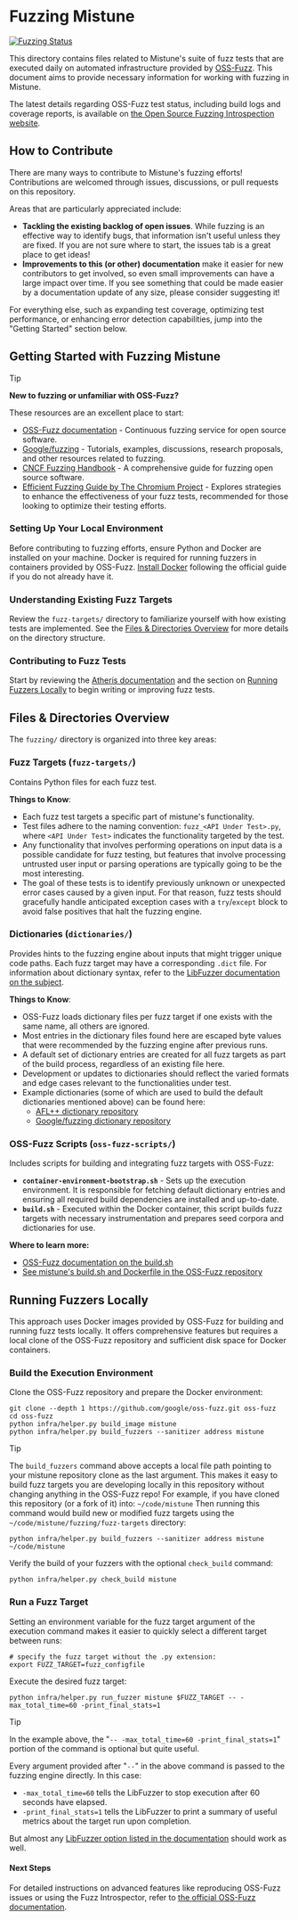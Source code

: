 # Fuzzing Mistune

[![Fuzzing Status](https://oss-fuzz-build-logs.storage.googleapis.com/badges/mistune.svg)][oss-fuzz-issue-tracker]

This directory contains files related to Mistune's suite of fuzz tests that are executed daily on automated
infrastructure provided by [OSS-Fuzz][oss-fuzz-repo]. This document aims to provide necessary information for working
with fuzzing in Mistune.

The latest details regarding OSS-Fuzz test status, including build logs and coverage reports, is available
on [the Open Source Fuzzing Introspection website](https://introspector.oss-fuzz.com/project-profile?project=mistune).

## How to Contribute

There are many ways to contribute to Mistune's fuzzing efforts! Contributions are welcomed through issues,
discussions, or pull requests on this repository.

Areas that are particularly appreciated include:

- **Tackling the existing backlog of open issues**. While fuzzing is an effective way to identify bugs, that information
  isn't useful unless they are fixed. If you are not sure where to start, the issues tab is a great place to get ideas!
- **Improvements to this (or other) documentation** make it easier for new contributors to get involved, so even small
  improvements can have a large impact over time. If you see something that could be made easier by a documentation
  update of any size, please consider suggesting it!

For everything else, such as expanding test coverage, optimizing test performance, or enhancing error detection
capabilities, jump into the "Getting Started" section below.

## Getting Started with Fuzzing Mistune

> [!TIP]
> **New to fuzzing or unfamiliar with OSS-Fuzz?**
>
> These resources are an excellent place to start:
>
> - [OSS-Fuzz documentation][oss-fuzz-docs] - Continuous fuzzing service for open source software.
> - [Google/fuzzing][google-fuzzing-repo] - Tutorials, examples, discussions, research proposals, and other resources
    related to fuzzing.
> - [CNCF Fuzzing Handbook](https://github.com/cncf/tag-security/blob/main/security-fuzzing-handbook/handbook-fuzzing.pdf) -
    A comprehensive guide for fuzzing open source software.
> - [Efficient Fuzzing Guide by The Chromium Project](https://chromium.googlesource.com/chromium/src/+/main/testing/libfuzzer/efficient_fuzzing.md) -
    Explores strategies to enhance the effectiveness of your fuzz tests, recommended for those looking to optimize their
    testing efforts.

### Setting Up Your Local Environment

Before contributing to fuzzing efforts, ensure Python and Docker are installed on your machine. Docker is required for
running fuzzers in containers provided by OSS-Fuzz. [Install Docker](https://docs.docker.com/get-docker/) following the official guide if you do not already have it.

### Understanding Existing Fuzz Targets

Review the `fuzz-targets/` directory to familiarize yourself with how existing tests are implemented. See
the [Files & Directories Overview](#files--directories-overview) for more details on the directory structure.

### Contributing to Fuzz Tests

Start by reviewing the [Atheris documentation][atheris-repo] and the section
on [Running Fuzzers Locally](#running-fuzzers-locally) to begin writing or improving fuzz tests.

## Files & Directories Overview

The `fuzzing/` directory is organized into three key areas:

### Fuzz Targets (`fuzz-targets/`)

Contains Python files for each fuzz test.

**Things to Know**:

- Each fuzz test targets a specific part of mistune's functionality.
- Test files adhere to the naming convention: `fuzz_<API Under Test>.py`, where `<API Under Test>` indicates the
  functionality targeted by the test.
- Any functionality that involves performing operations on input data is a possible candidate for fuzz testing, but
  features that involve processing untrusted user input or parsing operations are typically going to be the most
  interesting.
- The goal of these tests is to identify previously unknown or unexpected error cases caused by a given input. For that
  reason, fuzz tests should gracefully handle anticipated exception cases with a `try`/`except` block to avoid false
  positives that halt the fuzzing engine.

### Dictionaries (`dictionaries/`)

Provides hints to the fuzzing engine about inputs that might trigger unique code paths. Each fuzz target may have a
corresponding `.dict` file. For information about dictionary syntax, refer to
the [LibFuzzer documentation on the subject](https://llvm.org/docs/LibFuzzer.html#dictionaries).

**Things to Know**:

- OSS-Fuzz loads dictionary files per fuzz target if one exists with the same name, all others are ignored.
- Most entries in the dictionary files found here are escaped byte values that were recommended by the fuzzing
  engine after previous runs.
- A default set of dictionary entries are created for all fuzz targets as part of the build process, regardless of an
  existing file here.
- Development or updates to dictionaries should reflect the varied formats and edge cases relevant to the
  functionalities under test.
- Example dictionaries (some of which are used to build the default dictionaries mentioned above) can be found here:
  - [AFL++ dictionary repository](https://github.com/AFLplusplus/AFLplusplus/tree/stable/dictionaries#readme)
  - [Google/fuzzing dictionary repository](https://github.com/google/fuzzing/tree/master/dictionaries)

### OSS-Fuzz Scripts (`oss-fuzz-scripts/`)

Includes scripts for building and integrating fuzz targets with OSS-Fuzz:

- **`container-environment-bootstrap.sh`** - Sets up the execution environment. It is responsible for fetching default
  dictionary entries and ensuring all required build dependencies are installed and up-to-date.
- **`build.sh`** - Executed within the Docker container, this script builds fuzz targets with necessary instrumentation
  and prepares seed corpora and dictionaries for use.

**Where to learn more:**

- [OSS-Fuzz documentation on the build.sh](https://google.github.io/oss-fuzz/getting-started/new-project-guide/#buildsh)
- [See mistune's build.sh and Dockerfile in the OSS-Fuzz repository](https://github.com/google/oss-fuzz/tree/master/projects/mistune)

## Running Fuzzers Locally

This approach uses Docker images provided by OSS-Fuzz for building and running fuzz tests locally. It offers
comprehensive features but requires a local clone of the OSS-Fuzz repository and sufficient disk space for Docker
containers.

### Build the Execution Environment

Clone the OSS-Fuzz repository and prepare the Docker environment:

```shell
git clone --depth 1 https://github.com/google/oss-fuzz.git oss-fuzz
cd oss-fuzz
python infra/helper.py build_image mistune
python infra/helper.py build_fuzzers --sanitizer address mistune
```

> [!TIP]
> The `build_fuzzers` command above accepts a local file path pointing to your mistune repository clone as the last
> argument.
> This makes it easy to build fuzz targets you are developing locally in this repository without changing anything in
> the OSS-Fuzz repo!
> For example, if you have cloned this repository (or a fork of it) into: `~/code/mistune`
> Then running this command would build new or modified fuzz targets using the `~/code/mistune/fuzzing/fuzz-targets`
> directory:
> ```shell
> python infra/helper.py build_fuzzers --sanitizer address mistune ~/code/mistune
> ```

Verify the build of your fuzzers with the optional `check_build` command:

```shell
python infra/helper.py check_build mistune
```

### Run a Fuzz Target

Setting an environment variable for the fuzz target argument of the execution command makes it easier to quickly select
a different target between runs:

```shell
# specify the fuzz target without the .py extension:
export FUZZ_TARGET=fuzz_configfile
```

Execute the desired fuzz target:

```shell
python infra/helper.py run_fuzzer mistune $FUZZ_TARGET -- -max_total_time=60 -print_final_stats=1
```

> [!TIP]
> In the example above, the "`-- -max_total_time=60 -print_final_stats=1`" portion of the command is optional but quite
> useful.
>
> Every argument provided after "`--`" in the above command is passed to the fuzzing engine directly. In this case:
> - `-max_total_time=60` tells the LibFuzzer to stop execution after 60 seconds have elapsed.
> - `-print_final_stats=1` tells the LibFuzzer to print a summary of useful metrics about the target run upon
    completion.
>
> But almost any [LibFuzzer option listed in the documentation](https://llvm.org/docs/LibFuzzer.html#options) should
> work as well.

#### Next Steps

For detailed instructions on advanced features like reproducing OSS-Fuzz issues or using the Fuzz Introspector, refer
to [the official OSS-Fuzz documentation][oss-fuzz-docs].



[oss-fuzz-repo]: https://github.com/google/oss-fuzz

[oss-fuzz-docs]: https://google.github.io/oss-fuzz

[oss-fuzz-issue-tracker]: https://bugs.chromium.org/p/oss-fuzz/issues/list?sort=-opened&can=1&q=proj:mistune

[google-fuzzing-repo]: https://github.com/google/fuzzing

[atheris-repo]: https://github.com/google/atheris
